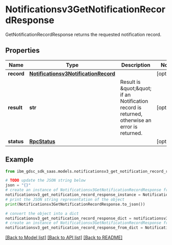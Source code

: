 # Notificationsv3GetNotificationRecordResponse

GetNotificationRecordResponse returns the requested notification record.

## Properties

Name | Type | Description | Notes
------------ | ------------- | ------------- | -------------
**record** | [**Notificationsv3NotificationRecord**](Notificationsv3NotificationRecord.md) |  | [optional] 
**result** | **str** | Result is \&quot;\&quot; if an Notification record is returned, otherwise an error is returned. | [optional] 
**status** | [**RpcStatus**](RpcStatus.md) |  | [optional] 

## Example

```python
from ibm_gdsc_sdk_saas.models.notificationsv3_get_notification_record_response import Notificationsv3GetNotificationRecordResponse

# TODO update the JSON string below
json = "{}"
# create an instance of Notificationsv3GetNotificationRecordResponse from a JSON string
notificationsv3_get_notification_record_response_instance = Notificationsv3GetNotificationRecordResponse.from_json(json)
# print the JSON string representation of the object
print(Notificationsv3GetNotificationRecordResponse.to_json())

# convert the object into a dict
notificationsv3_get_notification_record_response_dict = notificationsv3_get_notification_record_response_instance.to_dict()
# create an instance of Notificationsv3GetNotificationRecordResponse from a dict
notificationsv3_get_notification_record_response_from_dict = Notificationsv3GetNotificationRecordResponse.from_dict(notificationsv3_get_notification_record_response_dict)
```
[[Back to Model list]](../README.md#documentation-for-models) [[Back to API list]](../README.md#documentation-for-api-endpoints) [[Back to README]](../README.md)



